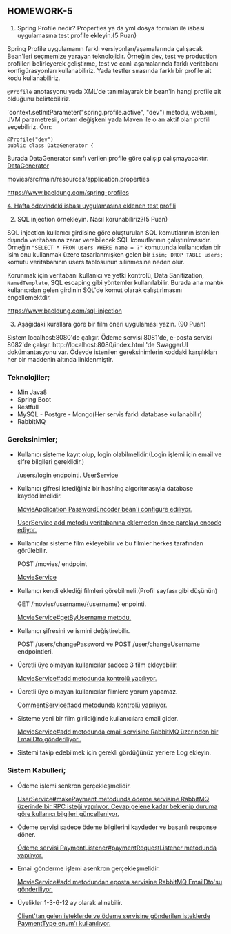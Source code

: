 ## **HOMEWORK-5**
1. Spring Profile nedir? Properties ya da yml dosya formları ile isbasi uygulamasına test
profile ekleyin.(5 Puan)

Spring Profile uygulamanın farklı versiyonları/aşamalarında çalışacak Bean'leri seçmemize yarayan teknolojidir.
Örneğin dev, test ve production profilleri belirleyerek geliştirme, test ve canlı aşamalarında farklı veritabanı konfigürasyonları kullanabiliriz. Yada testler sırasında farklı bir profile ait kodu kullanabiliriz.

`@Profile` anotasyonu yada XML'de tanımlayarak bir bean'in hangi profile ait olduğunu belirtebiliriz. 

`context.setInıtParameter("spring.profile.active", "dev") metodu, web.xml, JVM parametresii, ortam değişkeni yada Maven ile o an aktif olan profili seçebiliriz. Örn:

```
@Profile("dev")
public class DataGenerator {
```
Burada DataGenerator sınıfı verilen profile göre çalışıp çalışmayacaktır. [DataGenerator](movies/src/main/java/mutlu/movies/config/DataGenerator.java)


movies/src/main/resources/application.properties

https://www.baeldung.com/spring-profiles

[4. Hafta ödevindeki isbası uygulamasına eklenen test profili](https://github.com/LogoYazilimJavaSpringBootcamp/homework-4-mustafa-001/commit/3235916740e22516f68e730ca2feb6e73290a449)



2. SQL injection örnekleyin. Nasıl korunabiliriz?(5 Puan)

SQL injection kullanıcı girdisine göre oluşturulan SQL komutlarının istenilen dışında veritabanına zarar verebilecek SQL komutlarının çalıştırılmasıdır. Örneğin `"SELECT * FROM users WHERE name = ?"` komutunda kullanıcıdan bir isim onu kullanmak üzere tasarlanmışken gelen bir `isim; DROP TABLE users;` komutu veritabanının users tablosunun silinmesine neden olur.

Korunmak için veritabanı kullanıcı ve yetki kontrolü,  Data Sanitization, `NamedTemplate`, SQL escaping gibi yöntemler kullanılabilir. Burada ana mantık kullanıcıdan gelen girdinin SQL'de komut olarak çalıştırlmasını engellemektdir.

https://www.baeldung.com/sql-injection

3. Aşağıdaki kurallara göre bir film öneri uygulaması yazın. (90 Puan)

Sistem localhost:8080'de çalışır. Ödeme servisi 8081'de, e-posta servisi 8082'de çalışır.
http://localhost:8080/index.html 'de SwaggerUI dokümantasyonu var. Ödevde istenilen gereksinimlerin koddaki karşılıkları her bir maddenin altında linklenmiştir.

### **Teknolojiler;**
* Min Java8
* Spring Boot
* Restfull
* MySQL - Postgre - Mongo(Her servis farklı database kullanabilir)
* RabbitMQ

### **Gereksinimler;**

* Kullanıcı sisteme kayıt olup, login olabilmelidir.(Login işlemi için email ve şifre bilgileri
gereklidir.)

    /users/login endpointi. [UserService](movies/src/main/java/mutlu/movies/service/UserService.java)


* Kullanıcı şifresi istediğiniz bir hashing algoritmasıyla database kaydedilmelidir.

    [MovieApplication PasswordEncoder bean'i configure ediliyor.](movies/src/main/java/mutlu/movies/MoviesApplication.java)

    [UserService add metodu veritabanına eklemeden önce parolayı encode ediyor.](movies/src/main/java/mutlu/movies/service/UserService.java)


* Kullanıcılar sisteme film ekleyebilir ve bu filmler herkes tarafından görülebilir.
 
    POST /movies/ endpoint 

   [MovieService](movies/src/main/java/mutlu/movies/service/MovieService.java)


* Kullanıcı kendi eklediği filmleri görebilmeli.(Profil sayfası gibi düşünün)
 
    GET /movies/username/{username} enpointi.
 
    [MovieService#getByUsername metodu.](movies/src/main/java/mutlu/movies/service/MovieService.java)


* Kullanıcı şifresini ve ismini değiştirebilir.
 
    POST /users/changePassword ve POST /user/changeUsername endpointleri.


* Ücretli üye olmayan kullanıcılar sadece 3 film ekleyebilir.
 
    [MovieService#add metodunda kontrolü yapılıyor. ](/movies/src/main/java/mutlu/movies/service/MovieService.java)

 
* Ücretli üye olmayan kullanıcılar filmlere yorum yapamaz.
 
    [CommentService#add metodunda kontrolü yapılıyor.](/movies/src/main/java/mutlu/movies/service/CommentService.java)
 

* Sisteme yeni bir film girildiğinde kullanıcılara email gider.
 
    [MovieService#add metodunda email servisine RabbitMQ üzerinden bir EmailDto gönderiliyor.. ](/movies/src/main/java/mutlu/movies/service/MovieService.java)
 

* Sistemi takip edebilmek için gerekli gördüğünüz yerlere Log ekleyin.

### **Sistem Kabulleri;**

* Ödeme işlemi senkron gerçekleşmelidir.
 
    [UserService#makePayment metodunda ödeme servisine RabbitMQ üzerinde bir RPC isteği yapılıyor. Cevap gelene kadar beklenip duruma göre kullanıcı bilgileri güncelleniyor. ](/movies/src/main/java/mutlu/movies/service/UserService.java)
 

* Ödeme servisi sadece ödeme bilgilerini kaydeder ve başarılı response döner.
 
    [Ödeme servisi PaymentListener#paymentRequestListener metodunda yapılıyor.](movies-payment-service/src/main/java/com/movies_payment/listener/PaymentRequestListener.java)

 
* Email gönderme işlemi asenkron gerçekleşmelidir.
 
    [MovieService#add metodundan eposta servisine RabbitMQ EmailDto'su gönderiliyor.](/movies/src/main/java/mutlu/movies/service/MovieService.java)

 
* Üyelikler 1-3-6-12 ay olarak alınabilir.
 
    [Client'tan gelen isteklerde ve ödeme servisine gönderilen isteklerde PaymentType enum'ı kullanılıyor.](/movies/src/main/java/mutlu/movies/dto/PaymentType.java)
